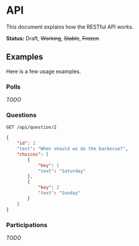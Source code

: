 # API

This document explains how the RESTful API works.

**Status:** Draft, ~~Working~~, ~~Stable~~, ~~Frozen~~

## Examples

Here is a few usage examples.

### Polls

_TODO_

### Questions

```
GET /api/question/2
```

```json
{
	"id": 2
	"text": "When should we do the barbecue?",
	"choices": [
		{
			"key": 1
			"text": "Saturday"
		},
		{
			"key": 2
			"text": "Sunday"
		}
	]
}
```

### Participations

_TODO_
